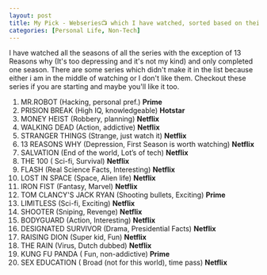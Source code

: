 ```yaml
---
layout: post
title: My Pick - Webseries📺 which I have watched, sorted based on their watchability [Updated:15/01/2020.
categories: [Personal Life, Non-Tech]
---
```

I have watched all the seasons of all the series with the exception of 13 Reasons why (It's too depressing and it's not my kind) and only completed one season. There are some series which didn't make it in the list because either i am in the middle of watching or I don't like them. Checkout these series if you are starting and maybe you'll like it too. 

1. MR.ROBOT (Hacking, personal pref.) **Prime** 
2. PRISION BREAK (High IQ, knowledgeable) **Hotstar** 
3. MONEY HEIST (Robbery, planning) **Netflix** 
4. WALKING DEAD (Action, addictive) **Netflix** 
5. STRANGER THINGS (Strange, just watch it) **Netflix** 
6. 13 REASONS WHY (Depression, First Season is worth watching) **Netflix** 
7. SALVATION (End of the world, Lot’s of tech) **Netflix**
8. THE 100 ( Sci-fi, Survival) **Netflix** 
9. FLASH (Real Science Facts, Interesting) **Netflix** 
10. LOST IN SPACE (Space, Alien life) **Netflix**
11. IRON FIST (Fantasy, Marvel) **Netflix** 
12. TOM CLANCY'S JACK RYAN (Shooting bullets, Exciting) **Prime** 
13. LIMITLESS (Sci-fi, Exciting) **Netflix** 
14. SHOOTER (Sniping, Revenge) **Netflix** 
15. BODYGUARD (Action, Interesting) **Netflix** 
16. DESIGNATED SURVIVOR (Drama, Presidential Facts) **Netflix** 
17. RAISING DION (Super kid, Fun) **Netflix**
18. THE RAIN (Virus, Dutch dubbed) **Netflix** 
19. KUNG FU PANDA ( Fun, non-addictive) **Prime** 
20. SEX EDUCATION ( Broad (not for this world), time pass) **Netflix** 